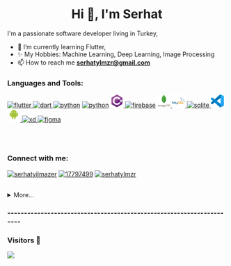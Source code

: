 <h1 align="center">Hi 👋, I'm Serhat</h1>
I'm a passionate software developer living in Turkey,
<!--
**serhatylmzr/serhatylmzr** is a ✨ _special_ ✨ repository because its `README.md` (this file) appears on your GitHub profile.
-->

- 🌱 I’m currently learning Flutter,
- ✨ My Hobbies: Machine Learning, Deep Learning, Image Processing
- 📫 How to reach me **serhatylmzr@gmail.com**

<h3 align="left">Languages and Tools:</h3>
<p align="left"> 
   <a href="https://flutter.dev" target="_blank" rel="noreferrer"> 
    <img src="https://www.vectorlogo.zone/logos/flutterio/flutterio-icon.svg" alt="flutter" width="30" height="30"/> </a> 
  <a href="https://dart.dev" target="_blank" rel="noreferrer"> <img src="https://www.vectorlogo.zone/logos/dartlang/dartlang-icon.svg" alt="dart" width="30" height="30"/> </a>
   <a href="https://www.python.org/" target="_blank" rel="noreferrer">
       <img src="https://upload.wikimedia.org/wikipedia/commons/thumb/c/c3/Python-logo-notext.svg/1200px-Python-logo-notext.svg.png" alt="python" width="30" height="30"/></a>
   <a href="https://www.java.com/" target="_blank" rel="noreferrer"><img src="https://camo.githubusercontent.com/1e5dbc520321b96fed91f0100bc55cfcf6a6f506/68747470733a2f2f7777772e766563746f726c6f676f2e7a6f6e652f6c6f676f732f6a6176612f6a6176612d69636f6e2e737667" alt="python" width="30" height="30"/></a>
   <a href="https://www.w3schools.com/cs/" target="_blank" rel="noreferrer"> 
    <img src="https://raw.githubusercontent.com/devicons/devicon/master/icons/csharp/csharp-original.svg" alt="csharp" width="30" height="30"/> </a>
   <a href="https://firebase.google.com/" target="_blank" rel="noreferrer"> 
    <img src="https://www.vectorlogo.zone/logos/firebase/firebase-icon.svg" alt="firebase" width="30" height="30"/></a>
   <a href="https://www.mongodb.com/" target="_blank" rel="noreferrer"> 
  <img src="https://raw.githubusercontent.com/devicons/devicon/master/icons/mongodb/mongodb-original-wordmark.svg" alt="mongodb" width="30" height="30"/> </a>
   <a href="https://www.mysql.com/" target="_blank" rel="noreferrer"> 
    <img src="https://raw.githubusercontent.com/devicons/devicon/master/icons/mysql/mysql-original-wordmark.svg" alt="mysql" width="30" height="30"/> </a>
  <a href="https://www.sqlite.org/" target="_blank" rel="noreferrer">
     <img src="https://www.vectorlogo.zone/logos/sqlite/sqlite-icon.svg" alt="sqlite" width="30" height="30"/> </a>
     <a href="https://code.visualstudio.com/" target="_blank" rel="noreferrer"> 
   <img src="https://raw.githubusercontent.com/github/explore/80688e429a7d4ef2fca1e82350fe8e3517d3494d/topics/visual-studio-code/visual-studio-code.png"  alt="Visual Studio Code" width="30" height = "30"/></a>
   <a href="https://developer.android.com" target="_blank" rel="noreferrer"> 
  <img src="https://raw.githubusercontent.com/devicons/devicon/master/icons/android/android-original-wordmark.svg" alt="android" width="30" height="30"/> </a>
  <a href="https://www.adobe.com/products/xd.html" target="_blank" rel="noreferrer"> <img src="https://cdn.worldvectorlogo.com/logos/adobe-xd.svg" alt="xd" width="30" height="30"/> </a>
   <a href="https://www.figma.com/" target="_blank" rel="noreferrer"> 
    <img src="https://www.vectorlogo.zone/logos/figma/figma-icon.svg" alt="figma" width="30" height="30"/></a>
</p>

<br>
<br>
<h3 align="left">Connect with me:</h3>
<p align="left">
<a href="https://linkedin.com/in/serhat-yilmazer" target="blank"><img align="center" src="https://raw.githubusercontent.com/rahuldkjain/github-profile-readme-generator/master/src/images/icons/Social/linked-in-alt.svg" alt="serhatyilmazer" height="30" width="40" /></a>
<a href="https://stackoverflow.com/users/8732671/serhatylmzr" target="blank"><img align="center" src="https://raw.githubusercontent.com/rahuldkjain/github-profile-readme-generator/master/src/images/icons/Social/stack-overflow.svg" alt="17797499" height="30" width="40" /></a>
<a href="https://www.instagram.com/serhatylmzr/" target="blank"><img align="center" src="https://raw.githubusercontent.com/rahuldkjain/github-profile-readme-generator/master/src/images/icons/Social/instagram.svg" alt="serhatylmzr" height="30" width="40" /></a>
</p>
<br>
<details>
  <summary>More...</summary>
[![Top Langs](https://github-readme-stats.vercel.app/api/top-langs/?username=serhatylmzr&layout=compact)](https://github.com/serhatylmzr/github-readme-stats)

![Serhat's github stats](https://github-readme-stats.vercel.app/api?username=serhatylmzr&show_icons=true&theme=dark)
</details>

### ---------------------------------------------------------------------

### Visitors :speech_balloon:
![](https://komarev.com/ghpvc/?username=serhatylmzr)

